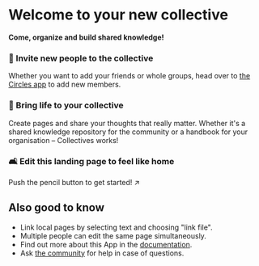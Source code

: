 # Welcome to your new collective

**Come, organize and build shared knowledge!**


### 👥 Invite new people to the collective

Whether you want to add your friends or whole groups, head over to [the Circles app](/index.php/apps/circles/) to add new members.

### 🌱 Bring life to your collective

Create pages and share your thoughts that really matter. Whether it's a shared knowledge repository for the community or a handbook for your organisation – Collectives works!

### 🛋️ Edit this landing page to feel like home

Push the pencil button to get started! ↗️


## Also good to know

* Link local pages by selecting text and choosing "link file".
* Multiple people can edit the same page simultaneously.
* Find out more about this App in the [documentation](https://collectivecloud.gitlab.io/collectives/).
* Ask [the community](https://help.nextcloud.com/c/apps/collectives/174) for help in case of questions.
